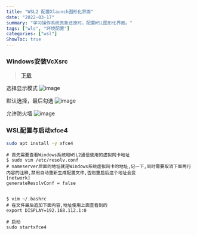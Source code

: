 ```yaml
---
title: "WSL2 配置Xlaunch图形化界面"
date: "2022-03-17"
summary: "学习操作系统真象还原时，配置WSL图形化界面。"
tags: ["wls", "环境配置"]
categories: ["wsl"]
ShowToc: true
---
```


### Windows安装VcXsrc
> [下载](https://sourceforge.net/projects/vcxsrv/)

选择显示模式
![image](https://cdn.jsdelivr.net/gh/XmchxUp/cloudimg@master/20220310/image.4x6bfgnmvq40.webp)

默认选择，最后勾选
![image](https://cdn.jsdelivr.net/gh/XmchxUp/cloudimg@master/20220310/image.vtckz6dhwv4.webp)

允许防火墙
![image](https://cdn.jsdelivr.net/gh/XmchxUp/cloudimg@master/20220310/image.7ijkztoqqms0.webp)

### WSL配置与启动xfce4
```bash
sudo apt install -y xfce4
```
```shell
# 首先需要查看Windows系统和WSL2通信使用的虚拟网卡地址
$ sudo vim /etc/resolv.conf
# nameserver后面的地址就是Windows系统虚拟网卡的地址,记一下,同时需要取消下面两行内容的注释,禁用自动重新生成配置文件,否则重启后这个地址会变
[network]
generateResolvConf = false
 
 
$ vim ~/.bashrc
# 在文件最后追加下面内容,地址使用上面查看到的
export DISPLAY=192.168.112.1:0

# 启动
sudo startxfce4
```